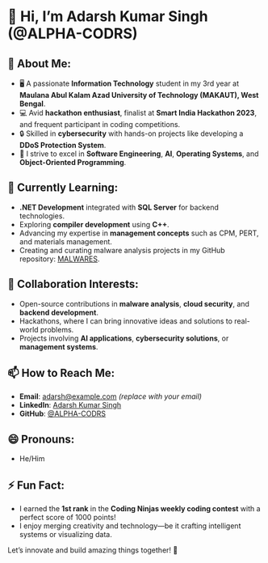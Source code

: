 # 👋 Hi, I’m Adarsh Kumar Singh (@ALPHA-CODRS)

## 👀 About Me:
- 🖥️ A passionate **Information Technology** student in my 3rd year at **Maulana Abul Kalam Azad University of Technology (MAKAUT), West Bengal**.
- 💻 Avid **hackathon enthusiast**, finalist at **Smart India Hackathon 2023**, and frequent participant in coding competitions.
- 🔒 Skilled in **cybersecurity** with hands-on projects like developing a **DDoS Protection System**.
- 🚀 I strive to excel in **Software Engineering**, **AI**, **Operating Systems**, and **Object-Oriented Programming**.

## 🌱 Currently Learning:
- **.NET Development** integrated with **SQL Server** for backend technologies.
- Exploring **compiler development** using **C++**.
- Advancing my expertise in **management concepts** such as CPM, PERT, and materials management.
- Creating and curating malware analysis projects in my GitHub repository: [MALWARES](https://github.com/ALPHA-CODRS/MALWARES).

## 💞️ Collaboration Interests:
- Open-source contributions in **malware analysis**, **cloud security**, and **backend development**.
- Hackathons, where I can bring innovative ideas and solutions to real-world problems.
- Projects involving **AI applications**, **cybersecurity solutions**, or **management systems**.

## 📫 How to Reach Me:
- **Email**: adarsh@example.com *(replace with your email)*  
- **LinkedIn**: [Adarsh Kumar Singh](https://www.linkedin.com/in/adarshsingh861/) 
- **GitHub**: [@ALPHA-CODRS](https://github.com/ALPHA-CODRS)

## 😄 Pronouns:
- He/Him

## ⚡ Fun Fact:
- I earned the **1st rank** in the **Coding Ninjas weekly coding contest** with a perfect score of 1000 points!
- I enjoy merging creativity and technology—be it crafting intelligent systems or visualizing data.

Let’s innovate and build amazing things together! 🌟
